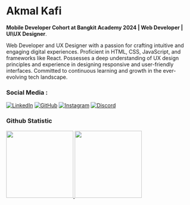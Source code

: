# Akmal Kafi

**Mobile Developer Cohort at Bangkit Academy 2024 | Web Developer | UI\UX Designer**.<br>

Web Developer and UX Designer with a passion for crafting intuitive and engaging digital experiences. Proficient in HTML, CSS, JavaScript, and frameworks like React. Possesses a deep understanding of UX design principles and experience in designing responsive and user-friendly interfaces. Committed to continuous learning and growth in the ever-evolving tech landscape.<br>

### Social Media :
[![LinkedIn](https://img.shields.io/badge/LinkedIn-0077B5?style=flat-square&logo=linkedin&logoColor=white)](https://www.linkedin.com/in/akmalkv/)
[![GitHub](https://img.shields.io/badge/GitHub-181717?style=flat-square&logo=github&logoColor=white)](https://github.com/akmalkv)
[![Instagram](https://img.shields.io/badge/Instagram-E4405F?style=flat-square&logo=instagram&logoColor=white)](https://www.instagram.com/akmal_kv/)
[![Discord](https://img.shields.io/badge/Discord-7289DA?style=flat-square&logo=discord&logoColor=white)](https://discord.com/invite/akmalkv_)

### Github Statistic
<p align="left">
<a href="https://github.com/akmalkv">
  <img height="180em" src="https://github-readme-stats-eight-theta.vercel.app/api?username=akmalkv&show_icons=true&theme=algolia&include_all_commits=true&count_private=true"/>
  <img height="180em" src="https://github-readme-stats-eight-theta.vercel.app/api/top-langs/?username=akmalkv&layout=compact&layout=compact&theme=algolia"/>
</a>
</p>
